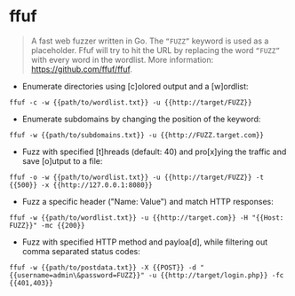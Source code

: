 # ffuf

> A fast web fuzzer written in Go.
> The `“FUZZ”` keyword is used as a placeholder. Ffuf will try to hit the URL by replacing the word `“FUZZ”` with every word in the wordlist.
> More information: <https://github.com/ffuf/ffuf>.

- Enumerate directories using [c]olored output and a [w]ordlist:

`ffuf -c -w {{path/to/wordlist.txt}} -u {{http://target/FUZZ}}`

- Enumerate subdomains by changing the position of the keyword:

`ffuf -w {{path/to/subdomains.txt}} -u {{http://FUZZ.target.com}}`

- Fuzz with specified [t]hreads (default: 40) and pro[x]ying the traffic and save [o]utput to a file:

`ffuf -o -w {{path/to/wordlist.txt}} -u {{http://target/FUZZ}} -t {{500}} -x {{http://127.0.0.1:8080}}`

- Fuzz a specific header ("Name: Value") and match HTTP responses:

`ffuf -w {{path/to/wordlist.txt}} -u {{http://target.com}} -H "{{Host: FUZZ}}" -mc {{200}}`

- Fuzz with specified HTTP method and payloa[d], while filtering out comma separated status codes:

`ffuf -w {{path/to/postdata.txt}} -X {{POST}} -d "{{username=admin\&password=FUZZ}}" -u {{http://target/login.php}} -fc {{401,403}}`
